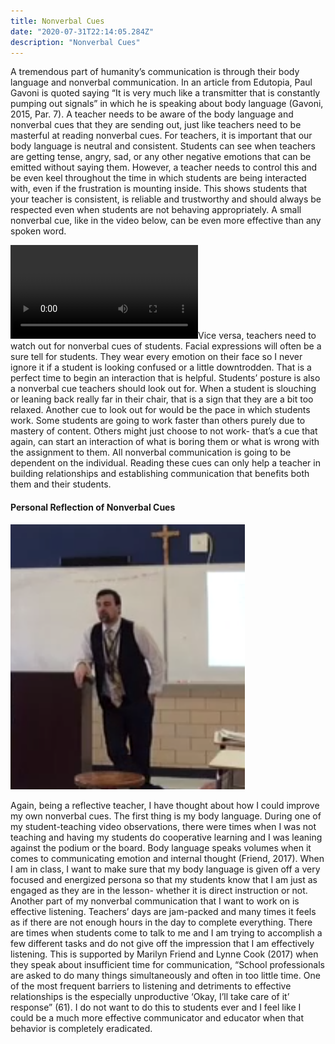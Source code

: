 ```yaml
---
title: Nonverbal Cues
date: "2020-07-31T22:14:05.284Z"
description: "Nonverbal Cues"
---
```


A tremendous part of humanity’s communication is through their body language and nonverbal communication. In an article from Edutopia, Paul Gavoni is quoted saying “It is very much like a transmitter that is constantly pumping out signals” in which he is speaking about body language (Gavoni, 2015, Par. 7). A teacher needs to be aware of the body language and nonverbal cues that they are sending out, just like teachers need to be masterful at reading nonverbal cues. For teachers, it is important that our body language is neutral and consistent. Students can see when teachers are getting tense, angry, sad, or any other negative emotions that can be emitted without saying them. However, a teacher needs to control this and be even keel throughout the time in which students are being interacted with, even if the frustration is mounting inside. This shows students that your teacher is consistent, is reliable and trustworthy and should always be respected even when students are not behaving appropriately. A small nonverbal cue, like in the video below, can be even more effective than any spoken word.

<video style="max-width: 100%" controls="controls">
  <source type="video/mp4" src="nonverbal_cues.mp4"></source>
  <p>Your browser does not support the video element.</p>
</video

Vice versa, teachers need to watch out for nonverbal cues of students. Facial expressions will often be a sure tell for students. They wear every emotion on their face so I never ignore it if a student is looking confused or a little downtrodden. That is a perfect time to begin an interaction that is helpful. Students’ posture is also a nonverbal cue teachers should look out for. When a student is slouching or leaning back really far in their chair, that is a sign that they are a bit too relaxed. Another cue to look out for would be the pace in which students work. Some students are going to work faster than others purely due to mastery of content. Others might just choose to not work- that’s a cue that again, can start an interaction of what is boring them or what is wrong with the assignment to them. All nonverbal communication is going to be dependent on the individual.
Reading these cues can only help a teacher in building relationships and establishing communication that benefits both them and their students.

#### Personal Reflection of Nonverbal Cues

![jaime_teaching_2](./jaime_teaching_3.png)

Again, being a reflective teacher, I have thought about how I could improve my own nonverbal cues. The first thing is my body language. During one of my student-teaching video observations, there were times when I was not teaching and having my students do cooperative learning and I was leaning against the podium or the board. Body language speaks volumes when it comes to communicating emotion and internal thought (Friend, 2017). When I am in class, I want to make sure that my body language is given off a very focused and energized persona so that my students know that I am just as engaged as they are in the lesson- whether it is direct instruction or not.
Another part of my nonverbal communication that I want to work on is effective listening. Teachers’ days are jam-packed and many times it feels as if there are not enough hours in the day to complete everything. There are times when students come to talk to me and I am trying to accomplish a few different tasks and do not give off the impression that I am effectively listening. This is supported by Marilyn Friend and Lynne Cook (2017) when they speak about insufficient time for communication, “School professionals are asked to do many things simultaneously and often in too little time. One of the most frequent barriers to listening and detriments to effective relationships is the especially unproductive ‘Okay, I’ll take care of it’ response” (61). I do not want to do this to students ever and I feel like I could be a much more effective communicator and educator when that behavior is completely eradicated.
